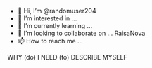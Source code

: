 - 👋 Hi, I’m @randomuser204
- 👀 I’m interested in ...
- 🌱 I’m currently learning ...
- 💞️ I’m looking to collaborate on ... RaisaNova
- 📫 How to reach me ...

<!---
randomuser204/randomuser204 is a ✨ special ✨ repository because its `README.md` (this file) appears on your GitHub profile.
You can click the Preview link to take a look at your changes.
--->



WHY (do) I NEED (to) DESCRIBE MYSELF
